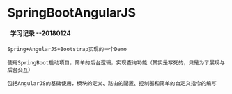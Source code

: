# SpringBootAngularJS
####   学习记录  --20180124

    Spring+AngularJS+Bootstrap实现的一个Demo
    
    使用SpringBoot启动项目，简单的后台逻辑，实现查询功能（其实是写死的，只是为了展现与后台交互）
    
    包括AngularJS的基础使用，模块的定义、路由的配置、控制器和简单的自定义指令的编写
